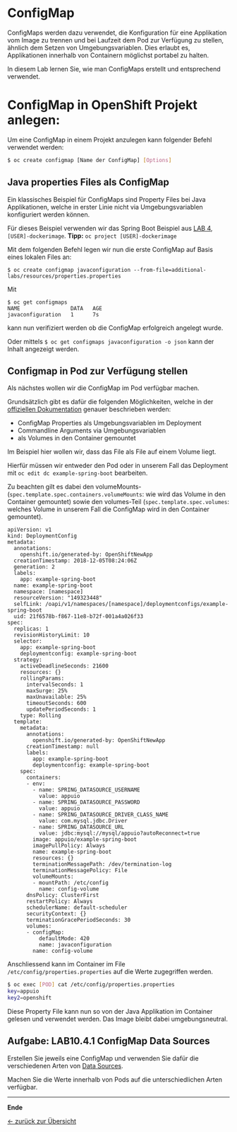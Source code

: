 # ConfigMap

ConfigMaps werden dazu verwendet, die Konfiguration für eine Applikation vom Image zu trennen und bei Laufzeit dem Pod zur Verfügung zu stellen, ähnlich dem Setzen von Umgebungsvariablen. Dies erlaubt es, Applikationen innerhalb von Containern möglichst portabel zu halten.

In diesem Lab lernen Sie, wie man ConfigMaps erstellt und entsprechend verwendet.

# ConfigMap in OpenShift Projekt anlegen:

Um eine ConfigMap in einem Projekt anzulegen kann folgender Befehl verwendet werden:

```bash
$ oc create configmap [Name der ConfigMap] [Options]
```


## Java properties Files als ConfigMap

Ein klassisches Beispiel für ConfigMaps sind Property Files bei Java Applikationen, welche in erster Linie nicht via Umgebungsvariablen konfiguriert werden können.

Für dieses Beispiel verwenden wir das Spring Boot Beispiel aus [LAB 4](../labs/04_deploy_dockerimage.md), `[USER]-dockerimage`. **Tipp:** `oc project [USER]-dockerimage`

Mit dem folgenden Befehl legen wir nun die erste ConfigMap auf Basis eines lokalen Files an:

```
$ oc create configmap javaconfiguration --from-file=additional-labs/resources/properties.properties 
```

Mit 

```
$ oc get configmaps
NAME                DATA   AGE
javaconfiguration   1      7s
```
kann nun verifiziert werden ob die ConfigMap erfolgreich angelegt wurde.

Oder mittels `$ oc get configmaps javaconfiguration -o json` kann der Inhalt angezeigt werden. 


## Configmap in Pod zur Verfügung stellen

Als nächstes wollen wir die ConfigMap im Pod verfügbar machen.

Grundsätzlich gibt es dafür die folgenden Möglichkeiten, welche in der [offiziellen Dokumentation](https://docs.openshift.com/container-platform/3.9/dev_guide/configmaps.html#consuming-configmap-in-pods) genauer beschrieben werden:


* ConfigMap Properties als Umgebungsvariablen im Deployment 
* Commandline Arguments via Umgebungsvariablen
* als Volumes in den Container gemountet

Im Beispiel hier wollen wir, dass das File als File auf einem Volume liegt.

Hierfür müssen wir entweder den Pod oder in unserem Fall das Deployment mit `oc edit dc example-spring-boot` bearbeiten.

Zu beachten gilt es dabei den volumeMounts- (`spec.template.spec.containers.volumeMounts`: wie wird das Volume in den Container gemountet) sowie den volumes-Teil (`spec.template.spec.volumes`: welches Volume in unserem Fall die ConfigMap wird in den Container gemountet).

```
apiVersion: v1
kind: DeploymentConfig
metadata:
  annotations:
    openshift.io/generated-by: OpenShiftNewApp
  creationTimestamp: 2018-12-05T08:24:06Z
  generation: 2
  labels:
    app: example-spring-boot
  name: example-spring-boot
  namespace: [namespace]
  resourceVersion: "149323448"
  selfLink: /oapi/v1/namespaces/[namespace]/deploymentconfigs/example-spring-boot
  uid: 21f6578b-f867-11e8-b72f-001a4a026f33
spec:
  replicas: 1
  revisionHistoryLimit: 10
  selector:
    app: example-spring-boot
    deploymentconfig: example-spring-boot
  strategy:
    activeDeadlineSeconds: 21600
    resources: {}
    rollingParams:
      intervalSeconds: 1
      maxSurge: 25%
      maxUnavailable: 25%
      timeoutSeconds: 600
      updatePeriodSeconds: 1
    type: Rolling
  template:
    metadata:
      annotations:
        openshift.io/generated-by: OpenShiftNewApp
      creationTimestamp: null
      labels:
        app: example-spring-boot
        deploymentconfig: example-spring-boot
    spec:
      containers:
      - env:
        - name: SPRING_DATASOURCE_USERNAME
          value: appuio
        - name: SPRING_DATASOURCE_PASSWORD
          value: appuio
        - name: SPRING_DATASOURCE_DRIVER_CLASS_NAME
          value: com.mysql.jdbc.Driver
        - name: SPRING_DATASOURCE_URL
          value: jdbc:mysql://mysql/appuio?autoReconnect=true
        image: appuio/example-spring-boot
        imagePullPolicy: Always
        name: example-spring-boot
        resources: {}
        terminationMessagePath: /dev/termination-log
        terminationMessagePolicy: File
        volumeMounts:
        - mountPath: /etc/config
          name: config-volume
      dnsPolicy: ClusterFirst
      restartPolicy: Always
      schedulerName: default-scheduler
      securityContext: {}
      terminationGracePeriodSeconds: 30
      volumes:
      - configMap:
          defaultMode: 420
          name: javaconfiguration
        name: config-volume

```

Anschliessend kann im Container im File `/etc/config/properties.properties` auf die Werte zugegriffen werden.

```bash
$ oc exec [POD] cat /etc/config/properties.properties
key=appuio
key2=openshift
```

Diese Property File kann nun so von der Java Applikation im Container gelesen und verwendet werden. Das Image bleibt dabei umgebungsneutral.

## Aufgabe: LAB10.4.1 ConfigMap Data Sources

Erstellen Sie jeweils eine ConfigMap und verwenden Sie dafür die verschiedenen Arten von [Data Sources](https://docs.openshift.com/container-platform/3.9/dev_guide/configmaps.html#consuming-configmap-in-pods).

Machen Sie die Werte innerhalb von Pods auf die unterschiedlichen Arten verfügbar.


---


**Ende**

[← zurück zur Übersicht](../README.md)
